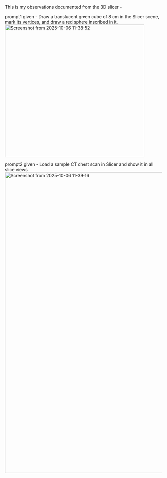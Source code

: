 This is my observations documented from the 3D slicer -

prompt1 given -
Draw a translucent green cube of 8 cm in the Slicer scene, mark its vertices, and draw a red sphere inscribed in it.
<img width="447" height="426" alt="Screenshot from 2025-10-06 11-38-52" src="https://github.com/user-attachments/assets/d4b20212-30c6-4ba2-a0f3-0db855148cf0" />


prompt2 given - 
Load a sample CT chest scan in Slicer and show it in all slice views
<img width="1306" height="966" alt="Screenshot from 2025-10-06 11-39-16" src="https://github.com/user-attachments/assets/ef7c2573-fc3a-4a11-b862-41db3f6c0386" />
